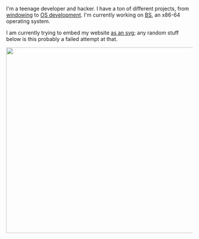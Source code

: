 I'm a teenage developer and hacker. I have a ton of different projects, from [windowing](https://github.com/loki-chat/lokinit) to [OS development](https://github.com/bright-shard/bs). I'm currently working on [BS](https://github.com/bright-shard/bs), an x86-64 operating system.

I am currently trying to embed my website [as an svg](https://beta.brightshard.dev/site.svg); any random stuff below is this probably a failed attempt at that.

<div align="center">
    <img src="https://beta.brightshard.dev/site.svg" width="900" height="500" />
    <svg xmlns="http://www.w3.org/2000/svg" version="2.0">
        <use href="https://beta.brightshard.dev/site.svg#site">
    </svg>
</div>
